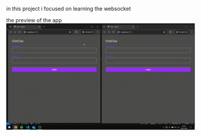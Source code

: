 in this project i focused on learning the websocket

the preview of the app
![preview of app](githubshowcase.gif)
